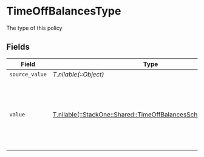 # TimeOffBalancesType

The type of this policy


## Fields

| Field                                                                                                                                      | Type                                                                                                                                       | Required                                                                                                                                   | Description                                                                                                                                | Example                                                                                                                                    |
| ------------------------------------------------------------------------------------------------------------------------------------------ | ------------------------------------------------------------------------------------------------------------------------------------------ | ------------------------------------------------------------------------------------------------------------------------------------------ | ------------------------------------------------------------------------------------------------------------------------------------------ | ------------------------------------------------------------------------------------------------------------------------------------------ |
| `source_value`                                                                                                                             | *T.nilable(::Object)*                                                                                                                      | :heavy_minus_sign:                                                                                                                         | N/A                                                                                                                                        |                                                                                                                                            |
| `value`                                                                                                                                    | [T.nilable(::StackOne::Shared::TimeOffBalancesSchemasPolicyValue)](../../models/shared/timeoffbalancesschemaspolicyvalue.md)               | :heavy_minus_sign:                                                                                                                         | The unified value for the type of the time off policy. If the provider does not specify this unit, the value will be set to unmapped_value | holiday                                                                                                                                    |